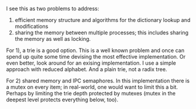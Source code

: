 I see this as two problems to address:

1) efficient memory structure and algorithms for the dictionary lookup and modifications
2) sharing the memory between multiple processes; this includes sharing the memory as well as locking.

For 1), a trie is a good option. This is a well known problem and once can spend up quite some time devising the most effective implementation. Or even better, look around for an exising implementation.
I use a simple approach with reduced alphabet. And a plain trie, not a radix tree.

For 2) shared memory and IPC semaphores.
In this implementation there is a mutex on every item; in real-world, one would want to limit this a bit. Perhaps by limiting the trie depth protected by mutexes (mutex in the deepest level protects everything below, too).

